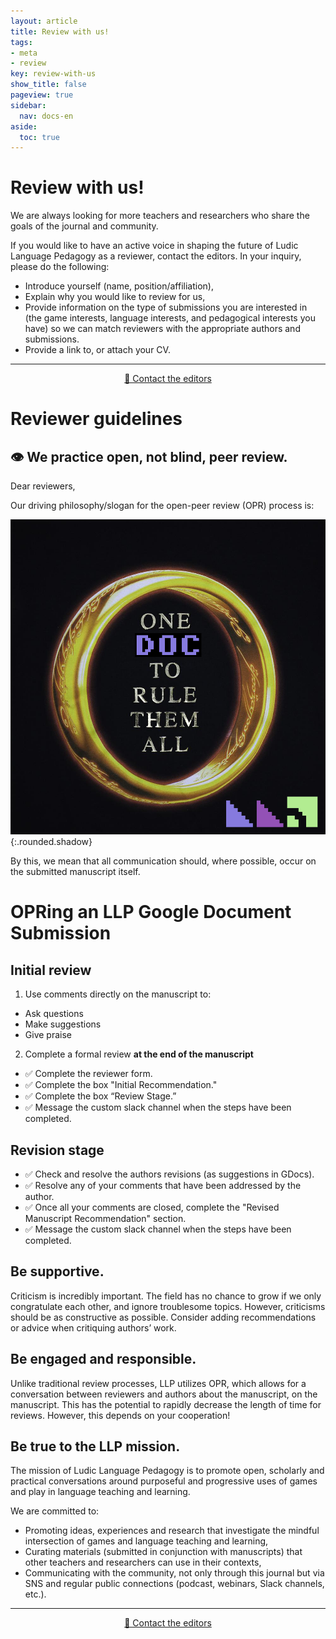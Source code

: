 ```yaml
---
layout: article
title: Review with us!
tags:
- meta
- review
key: review-with-us
show_title: false
pageview: true
sidebar:
  nav: docs-en
aside:
  toc: true
---
```


# Review with us!

We are always looking for more teachers and researchers who share the goals of the journal and community. 

If you would like to have an active voice in shaping the future of Ludic Language Pedagogy as a reviewer, contact the editors. In your inquiry, please do the following:

- Introduce yourself (name, position/affiliation),
- Explain why you would like to review for us,
- Provide information on the type of submissions you are interested in (the game interests, language interests, and pedagogical interests you have) so we can match reviewers with the appropriate authors and submissions.
- Provide a link to, or attach your CV.

---------------------------------------

<div align="center">
<a class="button button--success button--rounded button--lg" href="mailto:contact@llpjournal.org"><i class="fas fa-file-download"></i> 📧 Contact the editors </a>
</div>

# Reviewer guidelines

## 👁 We practice **open, not blind, peer review.** 

Dear reviewers, 

Our driving philosophy/slogan for the open-peer review (OPR) process is:

![](/assets/images/opr-ring.png){:.rounded.shadow}

By this, we mean that all communication should, where possible, occur on the submitted manuscript itself.


# OPRing an LLP Google Document Submission

## Initial review 

1. Use comments directly on the manuscript to:

- Ask questions
- Make suggestions
- Give praise

2. Complete a formal review **at the end of the manuscript**

- ✅ Complete the reviewer form.
- ✅ Complete the box "Initial Recommendation."
- ✅ Complete the box “Review Stage.” 
- ✅ Message the custom slack channel when the steps have been completed.

## Revision stage

- ✅ Check and resolve the authors revisions (as suggestions in GDocs).
- ✅ Resolve any of your comments that have been addressed by the author.
- ✅ Once all your comments are closed, complete the "Revised Manuscript Recommendation" section.
- ✅ Message the custom slack channel when the steps have been completed.

## Be supportive. 

Criticism is incredibly important. The field has no chance to grow if we only congratulate each other, and ignore troublesome topics. However, criticisms should be as constructive as possible. Consider adding recommendations or advice when critiquing authors’ work.

## Be engaged and responsible. 

Unlike traditional review processes, LLP utilizes OPR, which allows for a conversation between reviewers and authors about the manuscript, on the manuscript. This has the potential to rapidly decrease the length of time for reviews. However, this depends on your cooperation!

## Be true to the LLP mission.

The mission of Ludic Language Pedagogy is to promote open, scholarly and practical conversations around purposeful and progressive uses of games and play in language teaching and learning.

We are committed to:

- Promoting ideas, experiences and research that investigate the mindful intersection of games and language teaching and learning,
- Curating materials (submitted in conjunction with manuscripts) that other teachers and researchers can use in their contexts,
- Communicating with the community, not only through this journal but via SNS and regular public connections (podcast, webinars, Slack channels, etc.).

---------------------------------------

<div align="center"><a class="button button--success button--rounded button--lg" href="mailto:contact@llpjournal.org"><i class="fas fa-file-download"></i>📧 Contact the editors</a></div>

